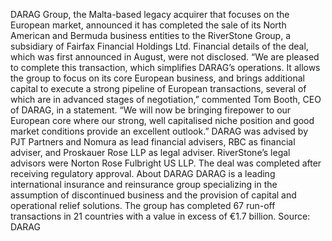 DARAG Group, the Malta-based legacy acquirer that focuses on the European market, announced it has completed the sale of its North American and Bermuda business entities to the RiverStone Group, a subsidiary of Fairfax Financial Holdings Ltd.
Financial details of the deal, which was first announced in August, were not disclosed.
“We are pleased to complete this transaction, which simplifies DARAG’s operations. It allows the group to focus on its core European business, and brings additional capital to execute a strong pipeline of European transactions, several of which are in advanced stages of negotiation,” commented Tom Booth, CEO of DARAG, in a statement. “We will now be bringing firepower to our European core where our strong, well capitalised niche position and good market conditions provide an excellent outlook.”
DARAG was advised by PJT Partners and Nomura as lead financial advisers, RBC as financial adviser, and Proskauer Rose LLP as legal adviser. RiverStone’s legal advisors were Norton Rose Fulbright US LLP. The deal was completed after receiving regulatory approval.
About DARAG
DARAG is a leading international insurance and reinsurance group specializing in the assumption of discontinued business and the provision of capital and operational relief solutions. The group has completed 67 run-off transactions in 21 countries with a value in excess of €1.7 billion.
Source: DARAG